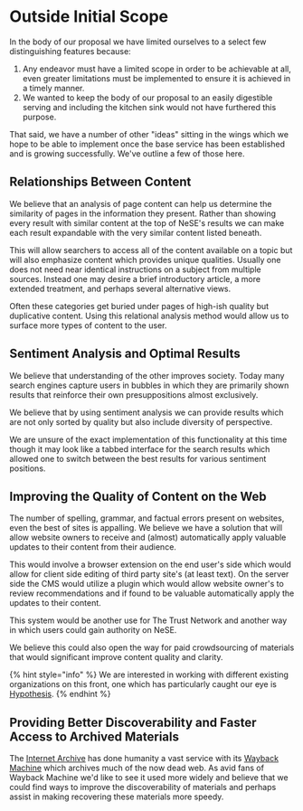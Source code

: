 # Outside Initial Scope

In the body of our proposal we have limited ourselves to a select few distinguishing features because:

1. Any endeavor must have a limited scope in order to be achievable at all, even greater limitations must be implemented to ensure it is achieved in a timely manner.
2. We wanted to keep the body of our proposal to an easily digestible serving and including the kitchen sink would not have furthered this purpose.

That said, we have a number of other "ideas" sitting in the wings which we hope to be able to implement once the base service has been established and is growing successfully. We've outline a few of those here.

## Relationships Between Content

We believe that an analysis of page content can help us determine the similarity of pages in the information they present. Rather than showing every result with similar content at the top of NeSE's results we can make each result expandable with the very similar content listed beneath.

This will allow searchers to access all of the content available on a topic but will also emphasize content which provides unique qualities. Usually one does not need near identical instructions on a subject from multiple sources. Instead one may desire a brief introductory article, a more extended treatment, and perhaps several alternative views.

Often these categories get buried under pages of high-ish quality but duplicative content. Using this relational analysis method would allow us to surface more types of content to the user.

## Sentiment Analysis and Optimal Results

We believe that understanding of the other improves society. Today many search engines capture users in bubbles in which they are primarily shown results that reinforce their own presuppositions almost exclusively.

We believe that by using sentiment analysis we can provide results which are not only sorted by quality but also include diversity of perspective.

We are unsure of the exact implementation of this functionality at this time though it may look like a tabbed interface for the search results which allowed one to switch between the best results for various sentiment positions.

## Improving the Quality of Content on the Web

The number of spelling, grammar, and factual errors present on websites, even the best of sites is appalling. We believe we have a solution that will allow website owners to receive and \(almost\) automatically apply valuable updates to their content from their audience.

This would involve a browser extension on the end user's side which would allow for client side editing of third party site's \(at least text\). On the server side the CMS would utilize a plugin which would allow website owner's to review recommendations and if found to be valuable automatically apply the updates to their content.

This system would be another use for The Trust Network and another way in which users could gain authority on NeSE.

We believe this could also open the way for paid crowdsourcing of materials that would significant improve content quality and clarity.

{% hint style="info" %}
We are interested in working with different existing organizations on this front, one which has particularly caught our eye is [Hypothesis](https://web.hypothes.is/).
{% endhint %}

## Providing Better Discoverability and Faster Access to Archived Materials

The [Internet Archive](https://archive.org/index.php) has done humanity a vast service with its [Wayback Machine](https://archive.org/web/) which archives much of the now dead web. As avid fans of Wayback Machine we'd like to see it used more widely and believe that we could find ways to improve the discoverability of materials and perhaps assist in making recovering these materials more speedy.



